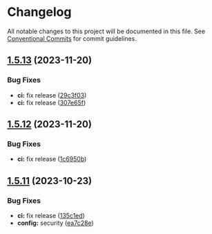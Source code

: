 # Changelog

All notable changes to this project will be documented in this file. See
[Conventional Commits](https://conventionalcommits.org) for commit guidelines.

## [1.5.13](https://github.com/frenchrabbit/eslint-config/compare/v1.5.12...v1.5.13) (2023-11-20)


### Bug Fixes

* **ci:** fix release ([29c3f03](https://github.com/frenchrabbit/eslint-config/commit/29c3f03f65f73a8345bea3bbb43a665e376fae0f))
* **ci:** fix release ([307e65f](https://github.com/frenchrabbit/eslint-config/commit/307e65f0c1d02e5ee2d2afcf41ae162ea7aa3f08))

## [1.5.12](https://github.com/frenchrabbit/eslint-config/compare/v1.5.11...v1.5.12) (2023-11-20)


### Bug Fixes

* **ci:** fix release ([1c6950b](https://github.com/frenchrabbit/eslint-config/commit/1c6950b33a1ae56b96bc0172f9f52da8fa97a0b2))

## [1.5.11](https://github.com/frenchrabbit/eslint-config/compare/v1.5.10...v1.5.11) (2023-10-23)


### Bug Fixes

* **ci:** fix release ([135c1ed](https://github.com/frenchrabbit/eslint-config/commit/135c1ed2c3bd5a2e43733122ca6494ce0a0d5b25))
* **config:** security ([ea7c28e](https://github.com/frenchrabbit/eslint-config/commit/ea7c28ea3d09953af14fbaa549923c15475886bf))

